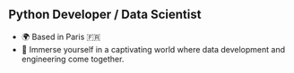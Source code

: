 Python Developer / Data Scientist
-------------
* 🌍  Based in Paris 🇫🇷
* 🧠  Immerse yourself in a captivating world where data development and engineering come together.
